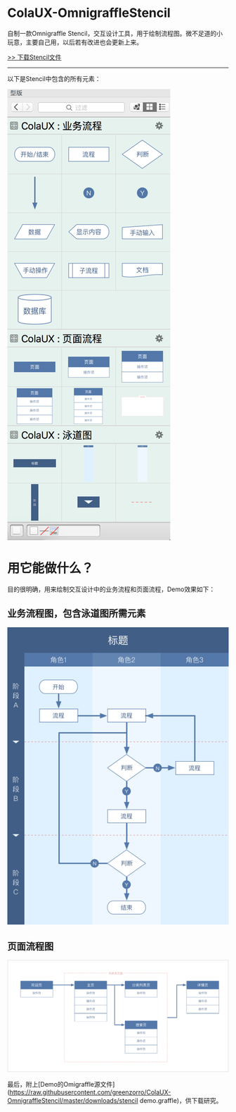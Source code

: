 # ColaUX-OmnigraffleStencil

自制一款Omnigraffle Stencil，交互设计工具，用于绘制流程图。微不足道的小玩意，主要自己用，以后若有改进也会更新上来。

[>> 下载Stencil文件](https://raw.githubusercontent.com/greenzorro/ColaUX-OmnigraffleStencil/master/downloads/ColaUX.gstencil)

---

以下是Stencil中包含的所有元素：

![](https://raw.githubusercontent.com/greenzorro/ColaUX-OmnigraffleStencil/master/preview/1.png)

# 用它能做什么？

目的很明确，用来绘制交互设计中的业务流程和页面流程，Demo效果如下：

## 业务流程图，包含泳道图所需元素

![](https://raw.githubusercontent.com/greenzorro/ColaUX-OmnigraffleStencil/master/preview/2.png)

## 页面流程图

![](https://raw.githubusercontent.com/greenzorro/ColaUX-OmnigraffleStencil/master/preview/3.png)

最后，附上[Demo的Omigraffle源文件](https://raw.githubusercontent.com/greenzorro/ColaUX-OmnigraffleStencil/master/downloads/stencil demo.graffle)，供下载研究。
